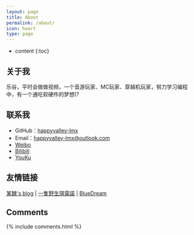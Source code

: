 ```yaml
---
layout: page
title: About
permalink: /about/
icon: heart
type: page
---
```


* content
{:toc}

## 关于我

乐谷，平时会做做视频，一个音游玩家、MC玩家、穿越机玩家，努力学习编程中，有一个通吃软硬件的梦想(?

## 联系我

* GitHub：[happyvalley-lmx](https://github.com/happyvalley-lmx)
* Email：happyvalley-lmx@outlook.com
* [Weibo](https://weibo.com/happyvalleylmx)
* [Bilibili](https://space.bilibili.com/8033176)
* [YouKu](https://i.youku.com/mcoltv)

## 友情链接

[某魏's blog](https://tqlwsl.moe/) \| [一隻野生琪露諾](https://blog.cirnobaka.moe/) \| [BlueDream](https://www.bdcraft.cn/)

## Comments

{% include comments.html %}
